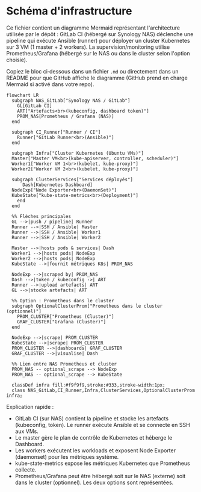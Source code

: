 # Schéma d'infrastructure

Ce fichier contient un diagramme Mermaid représentant l'architecture utilisée par le dépôt : GitLab CI (hébergé sur Synology NAS) déclenche une pipeline qui exécute Ansible (runner) pour déployer un cluster Kubernetes sur 3 VM (1 master + 2 workers). La supervision/monitoring utilise Prometheus/Grafana (hébergé sur le NAS ou dans le cluster selon l'option choisie).

Copiez le bloc ci‑dessous dans un fichier `.md` ou directement dans un README pour que GitHub affiche le diagramme (GitHub prend en charge Mermaid si activé dans votre repo).

```mermaid
flowchart LR
  subgraph NAS_GitLab["Synology NAS / GitLab"]
    GL[GitLab CI]
    ART["Artefacts<br>(kubeconfig, dashboard token)"]
    PROM_NAS[Prometheus / Grafana (NAS)]
  end

  subgraph CI_Runner["Runner / CI"]
    Runner["GitLab Runner<br>(Ansible)"]
  end

  subgraph Infra["Cluster Kubernetes (Ubuntu VMs)"]
  Master["Master VM<br>(kube-apiserver, controller, scheduler)"]
  Worker1["Worker VM 1<br>(kubelet, kube-proxy)"]
  Worker2["Worker VM 2<br>(kubelet, kube-proxy)"]

  subgraph ClusterServices["Services déployés"]
      Dash[Kubernetes Dashboard]
  NodeExp["Node Exporter<br>(DaemonSet)"]
  KubeState["kube-state-metrics<br>(Deployment)"]
    end
  end

  %% Flèches principales
  GL -->|push / pipeline| Runner
  Runner -->|SSH / Ansible| Master
  Runner -->|SSH / Ansible| Worker1
  Runner -->|SSH / Ansible| Worker2

  Master -->|hosts pods & services| Dash
  Worker1 -->|hosts pods| NodeExp
  Worker2 -->|hosts pods| NodeExp
  KubeState -->|fournit métriques K8s| PROM_NAS

  NodeExp -->|scraped by| PROM_NAS
  Dash -->|token / kubeconfig ->| ART
  Runner -->|upload artefacts| ART
  GL -->|stocke artefacts| ART

  %% Option : Prometheus dans le cluster
  subgraph OptionalClusterProm["Prometheus dans le cluster (optionnel)"]
    PROM_CLUSTER["Prometheus (Cluster)"]
    GRAF_CLUSTER["Grafana (Cluster)"]
  end

  NodeExp -->|scrape| PROM_CLUSTER
  KubeState -->|scrape| PROM_CLUSTER
  PROM_CLUSTER -->|dashboards| GRAF_CLUSTER
  GRAF_CLUSTER -->|visualise| Dash

  %% Lien entre NAS Prometheus et cluster
  PROM_NAS -- optional_scrape --> NodeExp
  PROM_NAS -- optional_scrape --> KubeState

  classDef infra fill:#f9f9f9,stroke:#333,stroke-width:1px;
  class NAS_GitLab,CI_Runner,Infra,ClusterServices,OptionalClusterProm infra;
```

Explication rapide :
- GitLab CI (sur NAS) contient la pipeline et stocke les artefacts (kubeconfig, token). Le runner exécute Ansible et se connecte en SSH aux VMs.
- Le master gère le plan de contrôle de Kubernetes et héberge le Dashboard.
- Les workers exécutent les workloads et exposent Node Exporter (daemonset) pour les métriques système.
- kube-state-metrics expose les métriques Kubernetes que Prometheus collecte.
- Prometheus/Grafana peut être hébergé soit sur le NAS (externe) soit dans le cluster (optionnel). Les deux options sont représentées.

